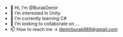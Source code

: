 - 👋 Hi, I’m @BurakDemir
- 👀 I’m interested in  Unity 
- 🌱 I’m currently learning  C#
- 💞️ I’m looking to collaborate on ...
- 📫 How to reach me -> demirburak889@gmail.com

<!---
burakdmr02/burakdmr02 is a ✨ special ✨ repository because its `README.md` (this file) appears on your GitHub profile.
You can click the Preview link to take a look at your changes.
--->
